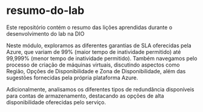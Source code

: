 # resumo-do-lab
Este repositório contém o resumo das lições aprendidas durante o desenvolvimento do lab na DIO

Neste módulo, exploramos as diferentes garantias de SLA oferecidas pela Azure, que variam de 99% (maior tempo de inatividade permitido) até 99,999% (menor tempo de inatividade permitido). Também navegamos pelo processo de criação de máquinas virtuais, discutindo aspectos como Região, Opções de Disponibilidade e Zona de Disponibilidade, além das sugestões fornecidas pela própria plataforma Azure.

Adicionalmente, analisamos os diferentes tipos de redundância disponíveis para contas de armazenamento, destacando as opções de alta disponibilidade oferecidas pelo serviço.
